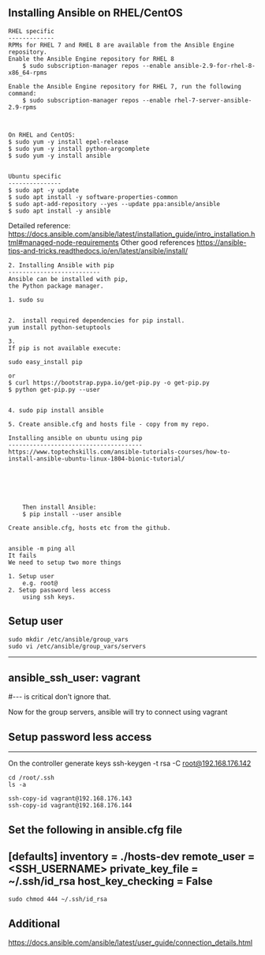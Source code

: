 Installing Ansible on RHEL/CentOS
---------------------------------

	RHEL specific
	-------------
	RPMs for RHEL 7 and RHEL 8 are available from the Ansible Engine repository.
	Enable the Ansible Engine repository for RHEL 8
		$ sudo subscription-manager repos --enable ansible-2.9-for-rhel-8-x86_64-rpms

	Enable the Ansible Engine repository for RHEL 7, run the following command:
		$ sudo subscription-manager repos --enable rhel-7-server-ansible-2.9-rpms



	On RHEL and CentOS:
	$ sudo yum -y install epel-release
	$ sudo yum -y install python-argcomplete
	$ sudo yum -y install ansible			
		
		
	Ubuntu specific
	---------------
	$ sudo apt -y update
	$ sudo apt install -y software-properties-common
	$ sudo apt-add-repository --yes --update ppa:ansible/ansible
	$ sudo apt install -y ansible



Detailed reference:	https://docs.ansible.com/ansible/latest/installation_guide/intro_installation.html#managed-node-requirements
Other good references
https://ansible-tips-and-tricks.readthedocs.io/en/latest/ansible/install/


	2. Installing Ansible with pip
	--------------------------
	Ansible can be installed with pip, 
	the Python package manager. 

	1. sudo su
	

	2. 	install required dependencies for pip install.
	yum install python-setuptools
	
	3. 
	If pip is not available execute:

	sudo easy_install pip

	or 
	$ curl https://bootstrap.pypa.io/get-pip.py -o get-pip.py
	$ python get-pip.py --user
	

	4. sudo pip install ansible
	
	5. Create ansible.cfg and hosts file - copy from my repo.
	
	Installing ansible on ubuntu using pip
	--------------------------------------
	https://www.toptechskills.com/ansible-tutorials-courses/how-to-install-ansible-ubuntu-linux-1804-bionic-tutorial/
	
	
	
	
	
	
		Then install Ansible:
		$ pip install --user ansible

	Create ansible.cfg, hosts etc from the github.
	
	
	ansible -m ping all
	It fails
	We need to setup two more things
	
	1. Setup user
		e.g. root@
	2. Setup password less access 
		using ssh keys.
		
Setup user
----------
	sudo mkdir /etc/ansible/group_vars
	sudo vi /etc/ansible/group_vars/servers

-----------------------------------
ansible_ssh_user: vagrant	
-----------------------------------
#--- is critical don't ignore that.

Now for the group servers, ansible will try to connect using vagrant

Setup password less access
--------------------------
----------------------------------------------------
On the controller generate keys
	ssh-keygen -t rsa -C root@192.168.176.142
	
	cd /root/.ssh
	ls -a
	
	ssh-copy-id vagrant@192.168.176.143
	ssh-copy-id vagrant@192.168.176.144
	

Set the following in ansible.cfg file
------------------------------------------------------------------------
[defaults]
inventory = ./hosts-dev
remote_user = <SSH_USERNAME>
private_key_file = ~/.ssh/id_rsa
host_key_checking = False
------------------------------------------------------------------------	
	
	sudo chmod 444 ~/.ssh/id_rsa
	
Additional
----------
https://docs.ansible.com/ansible/latest/user_guide/connection_details.html
